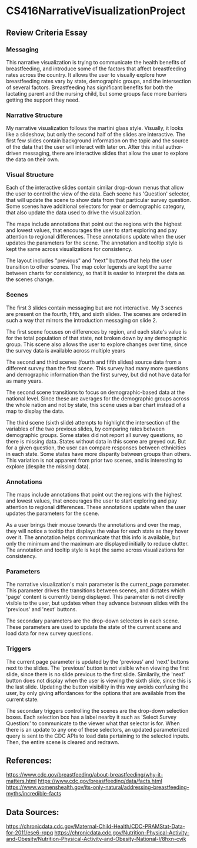 # CS416NarrativeVisualizationProject

## Review Criteria Essay

### Messaging
This narrative visualization is trying to communicate the health benefits of breastfeeding, and introduce some of the
factors that affect breastfeeding rates across the country. It allows the user to visually explore how breastfeeding 
rates vary by state, demographic groups, and the intersection of several factors. Breastfeeding has significant benefits
for both the lactating parent and the nursing child, but some groups face more barriers getting the support they need. 

### Narrative Structure
My narrative visualization follows the martini glass style. Visually, it looks like a slideshow, but only the second
half of the slides are interactive. The first few slides contain background information on the topic and the source of
the data that the user will interact with later on. After this initial author-driven messaging, there are interactive
slides that allow the user to explore the data on their own.

### Visual Structure
Each of the interactive slides contain similar drop-down menus that allow the user to control the view of the data.
Each scene has 'Question' selector, that will update the scene to show data from that particular survey question.
Some scenes have additional selectors for year or demographic category, that also update the data used to drive the
visualization.

The maps include annotations that point out the regions with the highest and lowest values, that encourages the user to
start exploring and pay attention to regional differences. These annotations update when the user updates the parameters
for the scene. The annotation and tooltip style is kept the same across visualizations for consistency.

The layout includes "previous" and "next" buttons that help the user transition to other scenes. The map color legends
are kept the same between charts for consistency, so that it is easier to interpret the data as the scenes change.

### Scenes
The first 3 slides contain messaging but are not interactive. My 3 scenes are present on the fourth, fifth, and sixth
slides. The scenes are ordered in such a way that mirrors the introduction messaging on slide 2. 

The first scene focuses on differences by region, and each state's value is for the total population of that state,
not broken down by any demographic group. This scene also allows the user to explore changes over time, since the
survey data is available across multiple years

The second and third scenes (fourth and fifth slides) source data from a different survey than the first scene. This
survey had many more questions and demographic information than the first survey, but did not have data for as many
years. 

The second scene transitions to focus on demographic-based data at the national level. Since these are averages for the
demographic groups across the whole nation and not by state, this scene uses a bar chart instead of a map to display
the data.

The third scene (sixth slide) attempts to highlight the intersection of the variables of the two previous slides, by
comparing rates between demographic groups. Some states did not report all survey questions, so there is missing data.
States without data in this scene are greyed out. But for a given question, the user can compare responses between
ethnicities in each state. Some states have more disparity between groups than others. This variation is not apparent
from prior two scenes, and is interesting to explore (despite the missing data).

### Annotations
The maps include annotations that point out the regions with the highest and lowest values, that encourages the user to
start exploring and pay attention to regional differences. These annotations update when the user updates the parameters
for the scene. 

As a user brings their mouse towards the annotations and over the map, they will notice a tooltip that displays the
value for each state as they hover over it. The annotation helps communicate that this info is available, but only the
minimum and the maximum are displayed initially to reduce clutter. The annotation and tooltip style is kept the same
across visualizations for consistency.

### Parameters
The narrative visualization's main parameter is the current_page parameter. This parameter drives the transitions
between scenes, and dictates which 'page' content is currently being displayed. This parameter is not directly visible
to the user, but updates when they advance between slides with the 'previous' and 'next' buttons.

The secondary parameters are the drop-down selectors in each scene. These parameters are used to update the state of the
current scene and load data for new survey questions.

### Triggers
The current page parameter is updated by the 'previous' and 'next' buttons next to the slides. The 'previous' button
is not visible when viewing the first slide, since there is no slide previous to the first slide. Similarily, the 'next'
button does not display when the user is viewing the sixth slide, since this is the last slide. Updating the button
visibility in this way avoids confusing the user, by only giving affordances for the options that are available from
the current state.

The secondary triggers controlling the scenes are the drop-down selection boxes. Each selection box has a label nearby
it such as 'Select Survey Question:' to communicate to the viewer what that selector is for. When there is an update to
any one of these selectors, an updated parameterized query is sent to the CDC APIs to load data pertaining to the
selected inputs. Then, the entire scene is cleared and redrawn.

## References:
https://www.cdc.gov/breastfeeding/about-breastfeeding/why-it-matters.html
https://www.cdc.gov/breastfeeding/data/facts.html
https://www.womenshealth.gov/its-only-natural/addressing-breastfeeding-myths/incredible-facts

## Data Sources:
https://chronicdata.cdc.gov/Maternal-Child-Health/CDC-PRAMStat-Data-for-2011/ese6-rqpq
https://chronicdata.cdc.gov/Nutrition-Physical-Activity-and-Obesity/Nutrition-Physical-Activity-and-Obesity-National-I/8hxn-cvik

